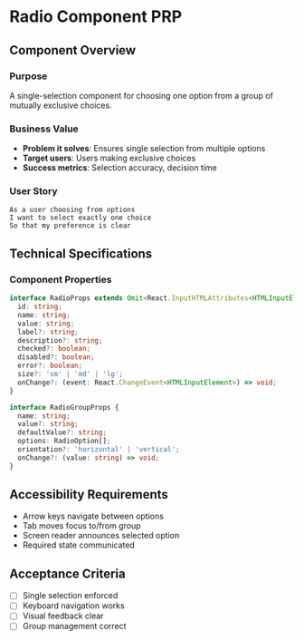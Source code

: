 # Radio Component PRP

## Component Overview

### Purpose
A single-selection component for choosing one option from a group of mutually exclusive choices.

### Business Value
- **Problem it solves**: Ensures single selection from multiple options
- **Target users**: Users making exclusive choices
- **Success metrics**: Selection accuracy, decision time

### User Story
```
As a user choosing from options
I want to select exactly one choice
So that my preference is clear
```

## Technical Specifications

### Component Properties
```typescript
interface RadioProps extends Omit<React.InputHTMLAttributes<HTMLInputElement>, 'type'> {
  id: string;
  name: string;
  value: string;
  label?: string;
  description?: string;
  checked?: boolean;
  disabled?: boolean;
  error?: boolean;
  size?: 'sm' | 'md' | 'lg';
  onChange?: (event: React.ChangeEvent<HTMLInputElement>) => void;
}

interface RadioGroupProps {
  name: string;
  value?: string;
  defaultValue?: string;
  options: RadioOption[];
  orientation?: 'horizontal' | 'vertical';
  onChange?: (value: string) => void;
}
```

## Accessibility Requirements
- Arrow keys navigate between options
- Tab moves focus to/from group
- Screen reader announces selected option
- Required state communicated

## Acceptance Criteria
- [ ] Single selection enforced
- [ ] Keyboard navigation works
- [ ] Visual feedback clear
- [ ] Group management correct
